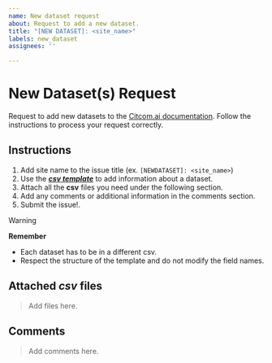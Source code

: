 ```yaml
---
name: New dataset request
about: Request to add a new dataset.
title: "[NEW DATASET]: <site_name>"
labels: new_dataset
assignees: ''

---
```


# New Dataset(s) Request

Request to add new datasets to the [Citcom.ai documentation](https://citcom-vrain.github.io/data_catalog/). Follow the instructions to process your request correctly.

## Instructions

1. Add site name to the issue title (ex. `[NEWDATASET]: <site_name>`)
2. Use the [**_csv template_**](https://github.com/CitCom-VRAIN/CitCom-VRAIN.github.io/blob/main/templates/NEW_DATASET_TEMPLATE.csv) to add information about a dataset. 
3. Attach all the **csv** files you need under the following section.
4. Add any comments or additional information in the comments section.
5. Submit the issue!.

>[!WARNING]
> **Remember**
>
> - Each dataset has to be in a different csv. 
> - Respect the structure of the template and do not modify the field names.

## Attached _csv_ files

> Add files here.

## Comments

> Add comments here.